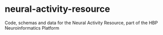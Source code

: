 # neural-activity-resource
Code, schemas and data for the Neural Activity Resource, part of the HBP Neuroinformatics Platform
